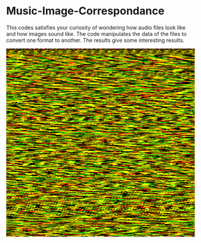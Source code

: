 # Music-Image-Correspondance
This codes satisfies your curiosity of wondering how audio files look like and how images sound like. 
The code manipulates the data of the files to convert one format to another. 
The results give some interesting results.

![Wav file to rgbimage](/Image/output/RGB/OneWav.png)
